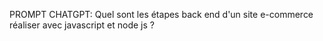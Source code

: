 PROMPT CHATGPT: Quel sont les étapes back end d'un site e-commerce réaliser avec javascript et node js ?

